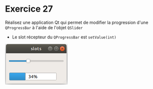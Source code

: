 # Exercice 27

Réalisez une application Qt qui permet de modifier la progression d'une ```QProgressBar``` à l'aide  de l'objet ```QSlider```

* Le slot récepteur du ```QProgressBar``` est ```setValue(int)```

![Slot](slots.png)